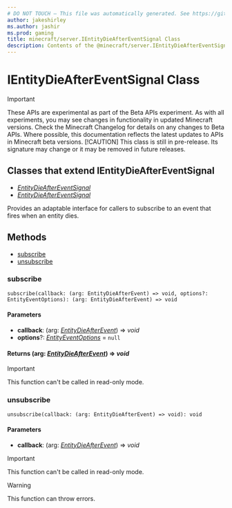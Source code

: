 ```yaml
---
# DO NOT TOUCH — This file was automatically generated. See https://github.com/mojang/minecraftapidocsgenerator to modify descriptions, examples, etc.
author: jakeshirley
ms.author: jashir
ms.prod: gaming
title: minecraft/server.IEntityDieAfterEventSignal Class
description: Contents of the @minecraft/server.IEntityDieAfterEventSignal class.
---
```

# IEntityDieAfterEventSignal Class
>[!IMPORTANT]
>These APIs are experimental as part of the Beta APIs experiment. As with all experiments, you may see changes in functionality in updated Minecraft versions. Check the Minecraft Changelog for details on any changes to Beta APIs. Where possible, this documentation reflects the latest updates to APIs in Minecraft beta versions.
> [!CAUTION]
> This class is still in pre-release.  Its signature may change or it may be removed in future releases.

## Classes that extend IEntityDieAfterEventSignal
- [*EntityDieAfterEventSignal*](EntityDieAfterEventSignal.md)
- [*EntityDieAfterEventSignal*](EntityDieAfterEventSignal.md)

Provides an adaptable interface for callers to subscribe to an event that fires when an entity dies.

## Methods
- [subscribe](#subscribe)
- [unsubscribe](#unsubscribe)

### **subscribe**
`
subscribe(callback: (arg: EntityDieAfterEvent) => void, options?: EntityEventOptions): (arg: EntityDieAfterEvent) => void
`

#### **Parameters**
- **callback**: (arg: [*EntityDieAfterEvent*](EntityDieAfterEvent.md)) => *void*
- **options**?: [*EntityEventOptions*](EntityEventOptions.md) = `null`

#### **Returns** (arg: [*EntityDieAfterEvent*](EntityDieAfterEvent.md)) => *void*

> [!IMPORTANT]
> This function can't be called in read-only mode.

### **unsubscribe**
`
unsubscribe(callback: (arg: EntityDieAfterEvent) => void): void
`

#### **Parameters**
- **callback**: (arg: [*EntityDieAfterEvent*](EntityDieAfterEvent.md)) => *void*

> [!IMPORTANT]
> This function can't be called in read-only mode.

> [!WARNING]
> This function can throw errors.
